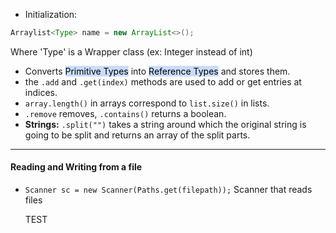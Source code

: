 
- Initialization: 
``` java
Arraylist<Type> name = new ArrayList<>();
```
Where 'Type' is a Wrapper class (ex: Integer instead of int)

- Converts <mark style="background: #ADCCFFA6;">Primitive Types</mark> into <mark style="background: #ADCCFFA6;">Reference Types</mark> and stores them.
- the `.add` and `.get(index)` methods are used to add or get entries at indices.
- `array.length()` in arrays correspond to `list.size()` in lists.
- `.remove` removes, `.contains()` returns a boolean.
- **Strings:** `.split("")` takes a string around which the original string is going to be split and returns an array of the split parts.
----------------------------------------
#### Reading and Writing from a file

- `Scanner sc = new Scanner(Paths.get(filepath));` Scanner that reads files
  
  TEST